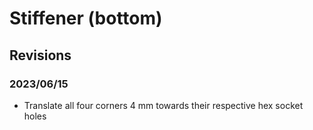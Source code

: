 # Stiffener (bottom)

## Revisions

### 2023/06/15

- Translate all four corners 4 mm towards their respective hex socket holes
